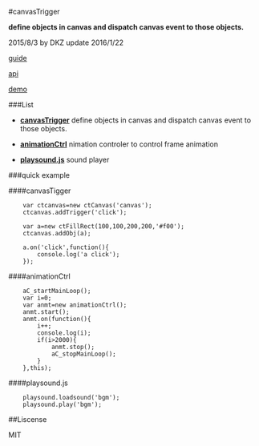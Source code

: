 #canvasTrigger

**define objects in canvas and dispatch canvas event to those objects.**

2015/8/3 by DKZ update 2016/1/22



[guide](http://davidkingzyb.github.io/blogmd/6.html)

[api](./api.md)

[demo](http://davidkingzyb.github.io/canvasTrigger/demo/skilltreetest/skilltreetest.html)

###List

- **[canvasTrigger](#canvastrigger-1)** define objects in canvas and dispatch canvas event to those objects.

- **[animationCtrl](#animationctrl)** nimation controler to control frame animation

- [**playsound.js**](#playsoundjs) sound player

###quick example

####canvasTigger

```
    var ctcanvas=new ctCanvas('canvas');
    ctcanvas.addTrigger('click');

    var a=new ctFillRect(100,100,200,200,'#f00');
    ctcanvas.addObj(a);

    a.on('click',function(){
    	console.log('a click');
    });
```

####animationCtrl

```
    aC_startMainLoop();
    var i=0;
    var anmt=new animationCtrl();
    anmt.start();
    anmt.on(function(){
        i++;
        console.log(i);
        if(i>2000){
            anmt.stop();
            aC_stopMainLoop();
        }
    },this);

```

####playsound.js

```
    playsound.loadsound('bgm');
    playsound.play('bgm');
```

##Liscense

MIT















